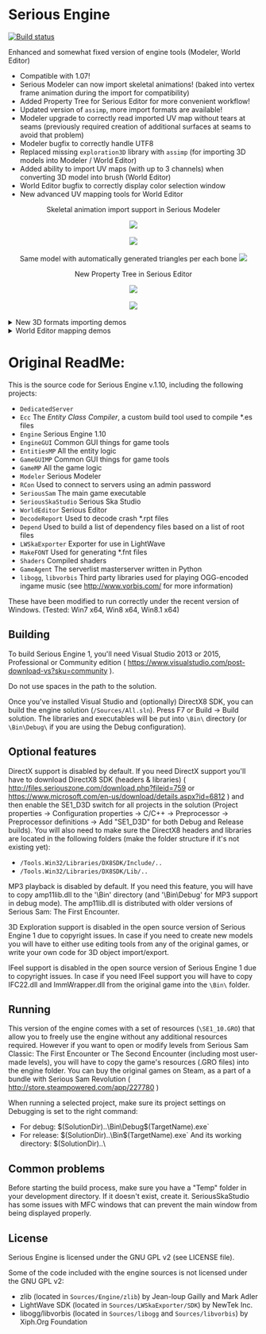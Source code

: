 # Serious Engine

[![Build status](https://ci.appveyor.com/api/projects/status/32r7s2skrgm9ubva?retina=true)](https://ci.appveyor.com/project/SeriousAlexej/Serious-Engine)

Enhanced and somewhat fixed version of engine tools (Modeler, World Editor)
* Compatible with 1.07!
* Serious Modeler can now import skeletal animations! (baked into vertex frame animation during the import for compatibility)
* Added Property Tree for Serious Editor for more convenient workflow!
* Updated version of `assimp`, more import formats are available!
* Modeler upgrade to correctly read imported UV map without tears at seams (previously required creation of additional surfaces at seams to avoid that problem)
* Modeler bugfix to correctly handle UTF8
* Replaced missing `exploration3D` library with `assimp` (for importing 3D models into Modeler / World Editor)
* Added ability to import UV maps (with up to 3 channels) when converting 3D model into brush (World Editor)
* World Editor bugfix to correctly display color selection window
* New advanced UV mapping tools for World Editor

<p align="center">
Skeletal animation import support in Serious Modeler
</p>
<p align="center">
  <img src="https://raw.githubusercontent.com/SeriousAlexej/Serious-Engine/master/Help/skel_anims.gif">
</p>
<p align="center">
  <img src="https://raw.githubusercontent.com/SeriousAlexej/Serious-Engine/master/Help/run_flesh.gif">
</p>
<p align="center">
Same model with automatically generated triangles per each bone
  <img src="https://raw.githubusercontent.com/SeriousAlexej/Serious-Engine/master/Help/run_bones.gif">
</p>

<p align="center">
New Property Tree in Serious Editor
</p>
<p align="center">
  <img src="https://raw.githubusercontent.com/SeriousAlexej/Serious-Engine/master/Help/editor_property_tree.gif">
</p>
<p align="center">
  <img src="https://raw.githubusercontent.com/SeriousAlexej/Serious-Engine/master/Help/editor_property_tree_2.gif">
</p>

<details>
  <summary>New 3D formats importing demos</summary>
  
  <p align="center">
  Importing 3D meshes with multiple UV maps as brushes in World Editor
  </p>
  <p align="center">
    <img src="https://raw.githubusercontent.com/SeriousAlexej/Serious-Engine/master/Help/editor_model.gif">
  </p>
  
  <p align="center">
  List of new supported 3D file formats
  </p>
  <p align="center">
    <img src="https://raw.githubusercontent.com/SeriousAlexej/Serious-Engine/master/Help/modeler_formats.gif">
  </p>
  
  <p align="center">
  Modeler correctly imports UV map without distorsions by default
  </p>
  <p align="center">
    <img src="https://raw.githubusercontent.com/SeriousAlexej/Serious-Engine/master/Help/modeler.gif">
  </p>
</details>

<details>
  <summary>World Editor mapping demos</summary>
  
  <p align="center">
  3D Importing with UV maps - General demo:
  </p>
  <p align="center">
    <img src="https://raw.githubusercontent.com/SeriousAlexej/Serious-Engine/master/Help/Import3D_Demo.gif">
  </p>
  
  <p align="center">
  Advanced mapping - General demo:
  </p>
  <p align="center">
    <img src="https://raw.githubusercontent.com/SeriousAlexej/Serious-Engine/master/Help/AdvancedMapping_Demo.gif">
  </p>
  
  <p align="center">
  Advanced mapping - Rotation alignment:
  </p>
  <p align="center">
    <img src="https://raw.githubusercontent.com/SeriousAlexej/Serious-Engine/master/Help/AdvancedMapping_Rotate.gif">
  </p>
  
  <p align="center">
  Advanced mapping - Alignment by adjacent edge:
  </p>
  <p align="center">
    <img src="https://raw.githubusercontent.com/SeriousAlexej/Serious-Engine/master/Help/AdvancedMapping_Adjacent.gif">
  </p>
  
  <p align="center">
  Advanced mapping - Alignment by tangent edge:
  </p>
  <p align="center">
    <img src="https://raw.githubusercontent.com/SeriousAlexej/Serious-Engine/master/Help/AdvancedMapping_Tangent.gif">
  </p>
  
  <p align="center">
  Advanced mapping - Alignment by adjacent and tangent edges:
  </p>
  <p align="center">
    <img src="https://raw.githubusercontent.com/SeriousAlexej/Serious-Engine/master/Help/AdvancedMapping_Adjacent_Tangent.gif">
  </p>
</details>

Original ReadMe:
=======================

This is the source code for Serious Engine v.1.10, including the following projects:

* `DedicatedServer`
* `Ecc` The *Entity Class Compiler*, a custom build tool used to compile *.es files
* `Engine` Serious Engine 1.10
* `EngineGUI` Common GUI things for game tools
* `EntitiesMP` All the entity logic
* `GameGUIMP` Common GUI things for game tools
* `GameMP` All the game logic
* `Modeler` Serious Modeler
* `RCon` Used to connect to servers using an admin password
* `SeriousSam` The main game executable
* `SeriousSkaStudio` Serious Ska Studio
* `WorldEditor` Serious Editor
* `DecodeReport` Used to decode crash *.rpt files
* `Depend` Used to build a list of dependency files based on a list of root files
* `LWSkaExporter` Exporter for use in LightWave
* `MakeFONT` Used for generating *.fnt files
* `Shaders` Compiled shaders
* `GameAgent` The serverlist masterserver written in Python
* `libogg`, `libvorbis` Third party libraries used for playing OGG-encoded ingame music (see http://www.vorbis.com/ for more information)

These have been modified to run correctly under the recent version of Windows. (Tested: Win7 x64, Win8 x64, Win8.1 x64)

Building
--------

To build Serious Engine 1, you'll need Visual Studio 2013 or 2015, Professional or Community edition ( https://www.visualstudio.com/post-download-vs?sku=community ).

Do not use spaces in the path to the solution.

Once you've installed Visual Studio and (optionally) DirectX8 SDK, you can build the engine solution (`/Sources/All.sln`). Press F7 or Build -> Build solution. The libraries and executables will be put into `\Bin\` directory (or `\Bin\Debug\` if you are using the Debug configuration).

Optional features
-----------------

DirectX support is disabled by default. If you need DirectX support you'll have to download DirectX8 SDK (headers & libraries) ( http://files.seriouszone.com/download.php?fileid=759 or https://www.microsoft.com/en-us/download/details.aspx?id=6812 ) and then enable the SE1_D3D switch for all projects in the solution (Project properties -> Configuration properties -> C/C++ -> Preprocessor -> Preprocessor definitions -> Add "SE1_D3D" for both Debug and Release builds). You will also need to make sure the DirectX8 headers and libraries are located in the following folders (make the folder structure if it's not existing yet):
* `/Tools.Win32/Libraries/DX8SDK/Include/..`
* `/Tools.Win32/Libraries/DX8SDK/Lib/..`

MP3 playback is disabled by default. If you need this feature, you will have to copy amp11lib.dll to the '\Bin\' directory (and '\Bin\Debug\' for MP3 support in debug mode). The amp11lib.dll is distributed with older versions of Serious Sam: The First Encounter.

3D Exploration support is disabled in the open source version of Serious Engine 1 due to copyright issues. In case if you need to create new models you will have to either use editing tools from any of the original games, or write your own code for 3D object import/export.

IFeel support is disabled in the open source version of Serious Engine 1 due to copyright issues. In case if you need IFeel support you will have to copy IFC22.dll and ImmWrapper.dll from the original game into the `\Bin\` folder.

Running
-------

This version of the engine comes with a set of resources (`\SE1_10.GRO`) that allow you to freely use the engine without any additional resources required. However if you want to open or modify levels from Serious Sam Classic: The First Encounter or The Second Encounter (including most user-made levels), you will have to copy the game's resources (.GRO files) into the engine folder. You can buy the original games on Steam, as a part of a bundle with Serious Sam Revolution ( http://store.steampowered.com/app/227780 )

When running a selected project, make sure its project settings on Debugging is set to the right command:
* For debug:
    $(SolutionDir)..\Bin\Debug\$(TargetName).exe`
* For release:
    $(SolutionDir)..\Bin\$(TargetName).exe`
And its working directory:
    $(SolutionDir)..\

Common problems
---------------

Before starting the build process, make sure you have a "Temp" folder in your development directory. If it doesn't exist, create it.
SeriousSkaStudio has some issues with MFC windows that can prevent the main window from being displayed properly.

License
-------

Serious Engine is licensed under the GNU GPL v2 (see LICENSE file).

Some of the code included with the engine sources is not licensed under the GNU GPL v2:

* zlib (located in `Sources/Engine/zlib`) by Jean-loup Gailly and Mark Adler
* LightWave SDK (located in `Sources/LWSkaExporter/SDK`) by NewTek Inc.
* libogg/libvorbis (located in `Sources/libogg` and `Sources/libvorbis`) by Xiph.Org Foundation
